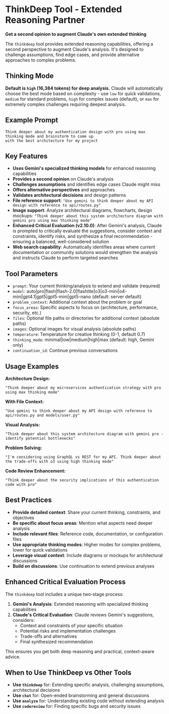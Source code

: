 # ThinkDeep Tool - Extended Reasoning Partner

**Get a second opinion to augment Claude's own extended thinking**

The `thinkdeep` tool provides extended reasoning capabilities, offering a second perspective to augment Claude's analysis. It's designed to challenge assumptions, find edge cases, and provide alternative approaches to complex problems.

## Thinking Mode

**Default is `high` (16,384 tokens) for deep analysis.** Claude will automatically choose the best mode based on complexity - use `low` for quick validations, `medium` for standard problems, `high` for complex issues (default), or `max` for extremely complex challenges requiring deepest analysis.

## Example Prompt

```
Think deeper about my authentication design with pro using max thinking mode and brainstorm to come up 
with the best architecture for my project
```

## Key Features

- **Uses Gemini's specialized thinking models** for enhanced reasoning capabilities
- **Provides a second opinion** on Claude's analysis
- **Challenges assumptions** and identifies edge cases Claude might miss
- **Offers alternative perspectives** and approaches
- **Validates architectural decisions** and design patterns
- **File reference support**: `"Use gemini to think deeper about my API design with reference to api/routes.py"`
- **Image support**: Analyze architectural diagrams, flowcharts, design mockups: `"Think deeper about this system architecture diagram with gemini pro using max thinking mode"`
- **Enhanced Critical Evaluation (v2.10.0)**: After Gemini's analysis, Claude is prompted to critically evaluate the suggestions, consider context and constraints, identify risks, and synthesize a final recommendation - ensuring a balanced, well-considered solution
- **Web search capability**: Automatically identifies areas where current documentation or community solutions would strengthen the analysis and instructs Claude to perform targeted searches

## Tool Parameters

- `prompt`: Your current thinking/analysis to extend and validate (required)
- `model`: auto|pro|flash|flash-2.0|flashlite|o3|o3-mini|o4-mini|gpt4.1|gpt5|gpt5-mini|gpt5-nano (default: server default)
- `problem_context`: Additional context about the problem or goal
- `focus_areas`: Specific aspects to focus on (architecture, performance, security, etc.)
- `files`: Optional file paths or directories for additional context (absolute paths)
- `images`: Optional images for visual analysis (absolute paths)
- `temperature`: Temperature for creative thinking (0-1, default 0.7)
- `thinking_mode`: minimal|low|medium|high|max (default: high, Gemini only)
- `continuation_id`: Continue previous conversations

## Usage Examples

**Architecture Design:**
```
"Think deeper about my microservices authentication strategy with pro using max thinking mode"
```

**With File Context:**
```
"Use gemini to think deeper about my API design with reference to api/routes.py and models/user.py"
```

**Visual Analysis:**
```
"Think deeper about this system architecture diagram with gemini pro - identify potential bottlenecks"
```

**Problem Solving:**
```
"I'm considering using GraphQL vs REST for my API. Think deeper about the trade-offs with o3 using high thinking mode"
```

**Code Review Enhancement:**
```
"Think deeper about the security implications of this authentication code with pro"
```

## Best Practices

- **Provide detailed context**: Share your current thinking, constraints, and objectives
- **Be specific about focus areas**: Mention what aspects need deeper analysis
- **Include relevant files**: Reference code, documentation, or configuration files
- **Use appropriate thinking modes**: Higher modes for complex problems, lower for quick validations
- **Leverage visual context**: Include diagrams or mockups for architectural discussions
- **Build on discussions**: Use continuation to extend previous analyses

## Enhanced Critical Evaluation Process

The `thinkdeep` tool includes a unique two-stage process:

1. **Gemini's Analysis**: Extended reasoning with specialized thinking capabilities
2. **Claude's Critical Evaluation**: Claude reviews Gemini's suggestions, considers:
   - Context and constraints of your specific situation
   - Potential risks and implementation challenges
   - Trade-offs and alternatives
   - Final synthesized recommendation

This ensures you get both deep reasoning and practical, context-aware advice.

## When to Use ThinkDeep vs Other Tools

- **Use `thinkdeep`** for: Extending specific analysis, challenging assumptions, architectural decisions
- **Use `chat`** for: Open-ended brainstorming and general discussions
- **Use `analyze`** for: Understanding existing code without extending analysis
- **Use `codereview`** for: Finding specific bugs and security issues
